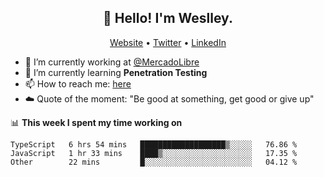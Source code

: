 <h2 align="center">👋 Hello! I'm Weslley.</h2>
<p align="center">
  <a href="http://weslleyneri.com.br">Website</a> •
  <a href="https://twitter.com/Weslley_Neri">Twitter</a> •
  <a href="https://www.linkedin.com/in/weslley-neri-3658908b">LinkedIn</a>
</p>


- 🔭 I’m currently working at [@MercadoLibre](https://github.com/mercadolibre)
- 🌱 I’m currently learning **Penetration Testing**
- 📫 How to reach me: [here](mailto:weslley39@gmail.com)
- ☁️ Quote of the moment: "Be good at something, get good or give up"

📊 **This week I spent my time working on**
<!--START_SECTION:waka-->

```text
TypeScript   6 hrs 54 mins   ███████████████████▒░░░░░   76.86 %
JavaScript   1 hr 33 mins    ████▒░░░░░░░░░░░░░░░░░░░░   17.35 %
Other        22 mins         █░░░░░░░░░░░░░░░░░░░░░░░░   04.12 %
```

<!--END_SECTION:waka-->

<!-- Inspired by https://github.com/gruselhaus/gruselhaus -->